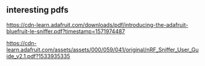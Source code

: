 ## interesting pdfs 

https://cdn-learn.adafruit.com/downloads/pdf/introducing-the-adafruit-bluefruit-le-sniffer.pdf?timestamp=1571974487

https://cdn-learn.adafruit.com/assets/assets/000/059/041/original/nRF_Sniffer_User_Guide_v2.1.pdf?1533935335